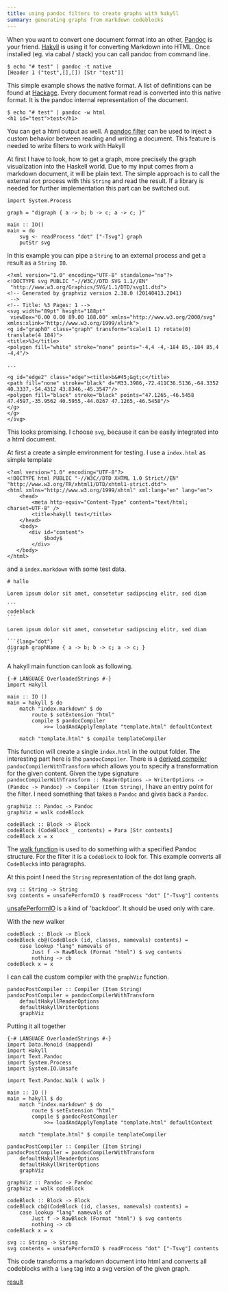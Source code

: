 ```yaml
---
title: using pandoc filters to create graphs with hakyll
summary: generating graphs from markdown codeblocks
---
```


When you want to convert one document format into an other, [Pandoc][1] is your friend. 
[Hakyll][2] is using it for converting Markdown into HTML. 
Once installed (eg. via cabal / stack) you can call pandoc from command line.

```
$ echo "# test" | pandoc -t native
[Header 1 ("test",[],[]) [Str "test"]]
```

This simple example shows the native format.
A list of definitions can be found at [Hackage][3].
Every document format read is converted into this native format. 
It is the pandoc internal representation of the document.

```
$ echo "# test" | pandoc -w html
<h1 id="test">test</h1>
```
You can get a html output as well. 
A [pandoc filter][4] can be used to inject a custom behavior between reading and writing a document. 
This feature is needed to write filters to work with Hakyll

<!--more-->

At first I have to look, how to get a graph, more precisely the graph visualization into the Haskell world.
Due to my input comes from a markdown document, it will be plain text.
The simple approach is to call the external `dot` process with this `String` and read the result.
If a library is needed for further implementation this part can be switched out.

```
import System.Process

graph = "digraph { a -> b; b -> c; a -> c; }"

main :: IO()
main = do
    svg <- readProcess "dot" ["-Tsvg"] graph
    putStr svg 
```

In this example you can pipe a `String` to an external process and get a result as a `String IO`.

```
<?xml version="1.0" encoding="UTF-8" standalone="no"?>
<!DOCTYPE svg PUBLIC "-//W3C//DTD SVG 1.1//EN"
 "http://www.w3.org/Graphics/SVG/1.1/DTD/svg11.dtd">
<!-- Generated by graphviz version 2.38.0 (20140413.2041)
 -->
<!-- Title: %3 Pages: 1 -->
<svg width="89pt" height="188pt"
 viewBox="0.00 0.00 89.00 188.00" xmlns="http://www.w3.org/2000/svg" xmlns:xlink="http://www.w3.org/1999/xlink">
<g id="graph0" class="graph" transform="scale(1 1) rotate(0) translate(4 184)">
<title>%3</title>
<polygon fill="white" stroke="none" points="-4,4 -4,-184 85,-184 85,4 -4,4"/>

...

<g id="edge2" class="edge"><title>b&#45;&gt;c</title>
<path fill="none" stroke="black" d="M33.3986,-72.411C36.5136,-64.3352 40.3337,-54.4312 43.8346,-45.3547"/>
<polygon fill="black" stroke="black" points="47.1265,-46.5458 47.4597,-35.9562 40.5955,-44.0267 47.1265,-46.5458"/>
</g>
</g>
</svg>
```

This looks promising. 
I choose `svg`, because it can be easily integrated into a html document.

At first a create a simple environment for testing. 
I use a `index.html` as simple template

```
<?xml version="1.0" encoding="UTF-8"?>
<!DOCTYPE html PUBLIC "-//W3C//DTD XHTML 1.0 Strict//EN"
"http://www.w3.org/TR/xhtml1/DTD/xhtml1-strict.dtd">
<html xmlns="http://www.w3.org/1999/xhtml" xml:lang="en" lang="en">
    <head>
        <meta http-equiv="Content-Type" content="text/html; charset=UTF-8" />
        <title>hakyll test</title>
    </head>
    <body>
       <div id="content">
            $body$
        </div>
   </body>
</html>
```

and a `index.markdown` with some test data.

    # hallo
    
    Lorem ipsum dolor sit amet, consetetur sadipscing elitr, sed diam
    
    ```
    codeblock
    ```
    
    Lorem ipsum dolor sit amet, consetetur sadipscing elitr, sed diam
    
    ```{lang="dot"}
    digraph graphName { a -> b; b -> c; a -> c; }
    ```

A hakyll main function can look as following.

```
{-# LANGUAGE OverloadedStrings #-}
import Hakyll

main :: IO ()
main = hakyll $ do
    match "index.markdown" $ do
        route $ setExtension "html"
        compile $ pandocCompiler 
            >>= loadAndApplyTemplate "template.html" defaultContext

    match "template.html" $ compile templateCompiler
```

This function will create a single `index.html` in the output folder.
The interesting part here is the `pandocCompiler`. 
There is a [derived compiler][5] `pandocCompilerWithTransform` which allows you to specify a transformation for the given content.
Given the type signature `pandocCompilerWithTransform :: ReaderOptions -> WriterOptions -> (Pandoc -> Pandoc) -> Compiler (Item String)`, I have an entry point for the filter.
I need something that takes a `Pandoc` and gives back a `Pandoc`.

```
graphViz :: Pandoc -> Pandoc
graphViz = walk codeBlock

codeBlock :: Block -> Block
codeBlock (CodeBlock _ contents) = Para [Str contents]
codeBlock x = x
```

The [walk function][6] is used to do something with a specified Pandoc structure.
For the filter it is a `CodeBlock` to look for. 
This example converts all `CodeBlock`s into paragraphs.

At this point I need the `String` representation of the dot lang graph. 

```
svg :: String -> String
svg contents = unsafePerformIO $ readProcess "dot" ["-Tsvg"] contents
```

[unsafePerformIO][7] is a kind of 'backdoor'. 
It should be used only with care. 

With the new walker

```
codeBlock :: Block -> Block
codeBlock cb@(CodeBlock (id, classes, namevals) contents) = 
    case lookup "lang" namevals of
        Just f -> RawBlock (Format "html") $ svg contents
        nothing -> cb
codeBlock x = x
```

I can call the custom compiler with the `graphViz` function.


```
pandocPostCompiler :: Compiler (Item String)
pandocPostCompiler = pandocCompilerWithTransform
    defaultHakyllReaderOptions
    defaultHakyllWriterOptions
    graphViz
```

Putting it all together

```
{-# LANGUAGE OverloadedStrings #-}
import Data.Monoid (mappend)
import Hakyll
import Text.Pandoc
import System.Process
import System.IO.Unsafe

import Text.Pandoc.Walk ( walk )

main :: IO ()
main = hakyll $ do
    match "index.markdown" $ do
        route $ setExtension "html"
        compile $ pandocPostCompiler 
            >>= loadAndApplyTemplate "template.html" defaultContext

    match "template.html" $ compile templateCompiler

pandocPostCompiler :: Compiler (Item String)
pandocPostCompiler = pandocCompilerWithTransform
    defaultHakyllReaderOptions
    defaultHakyllWriterOptions
    graphViz

graphViz :: Pandoc -> Pandoc
graphViz = walk codeBlock

codeBlock :: Block -> Block
codeBlock cb@(CodeBlock (id, classes, namevals) contents) = 
    case lookup "lang" namevals of
        Just f -> RawBlock (Format "html") $ svg contents
        nothing -> cb
codeBlock x = x

svg :: String -> String
svg contents = unsafePerformIO $ readProcess "dot" ["-Tsvg"] contents
```

This code transforms a markdown document into html and converts all codeblocks with a `lang` tag into a svg version of the given graph.

[result](/example/pandoc/dotlang/index.html)
                    
[1]: https://jaspervdj.be/hakyll/
[2]: http://pandoc.org/
[3]: http://hackage.haskell.org/package/pandoc-types-1.17.0.5/docs/Text-Pandoc-Definition.html
[4]: http://pandoc.org/scripting.html
[5]: https://hackage.haskell.org/package/hakyll-4.9.5.1/docs/Hakyll-Web-Pandoc.html#g:2
[6]: https://hackage.haskell.org/package/pandoc-types-1.19/docs/Text-Pandoc-Walk.html
[7]: http://hackage.haskell.org/package/base-4.9.1.0/docs/System-IO-Unsafe.html#v:unsafePerformIO
